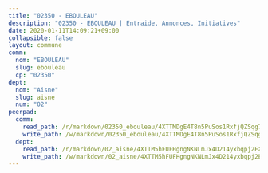 ```yaml
---
title: "02350 - EBOULEAU"
description: "02350 - EBOULEAU | Entraide, Annonces, Initiatives"
date: 2020-01-11T14:09:21+09:00
collapsible: false
layout: commune
comm:
  nom: "EBOULEAU"
  slug: ebouleau
  cp: "02350"
dept:
  nom: "Aisne"
  slug: aisne
  num: "02"
peerpad:
  comm:
    read_path: /r/markdown/02350_ebouleau/4XTTMDgE4T8n5PuSos1RxfjQZSqg7dZJYLYddPvzrngNmzVBt
    write_path: /w/markdown/02350_ebouleau/4XTTMDgE4T8n5PuSos1RxfjQZSqg7dZJYLYddPvzrngNmzVBt-K3TgUDChSV6ZicY9FBf7cqr7i6kf8L8eVZU9JJUPfhwMrFv7oWaEhsLqHTeH2A1Kde5V1HMPUXVVRrcveNiwWf3xuiwFwnfJoMKPFPyqqhX84v1Qo5zPsNNyFSJjZrTgrawJnSUv
  dept:
    read_path: /r/markdown/02_aisne/4XTTM5hFUFHgngNKNLmJx4D214yxbqpj2EXK5CBjZ5LZF3zAf
    write_path: /w/markdown/02_aisne/4XTTM5hFUFHgngNKNLmJx4D214yxbqpj2EXK5CBjZ5LZF3zAf-K3TgUfAP6D753WPagZBnpcFgyCUpnZXNhrQsKU6J8qon6wxmFCHD5kB3GMzCYyJmAGHN58p9qgKDhnEgSAuHEK3wjVXSJoUkHyn6Vb7T2aNZ2y6ez5BMkQCEQxoUkfyK9J3TXU3M
---
```



